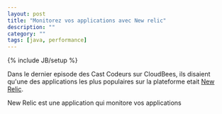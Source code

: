 ```yaml
---
layout: post
title: "Monitorez vos applications avec New relic"
description: ""
category: ""
tags: [java, performance]
---
```

{% include JB/setup %}

Dans le dernier episode des Cast Codeurs sur CloudBees, ils disaient qu'une des applications les plus populaires sur la plateforme etait [New Relic](http://newrelic.com/).

New Relic est une application qui monitore vos applications